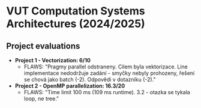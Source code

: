# VUT Computation Systems Architectures (2024/2025)

## Project evaluations

- **Project 1 - Vectorization: 6/10**
  - FLAWS: "Pragmy parallel odstraneny. Cilem byla vektorizace. Line implementace nedodržuje zadání - smyčky nebyly prohozeny, řešení se chová jako batch (-2). Odpovědi v dotazníku (-2)."
- **Project 2 - OpenMP parallelization: 16.3/20**
  - FLAWS: "Time limit 100 ms (109 ms runtime). 3.2 - otazka se tykala loop, ne tree."
